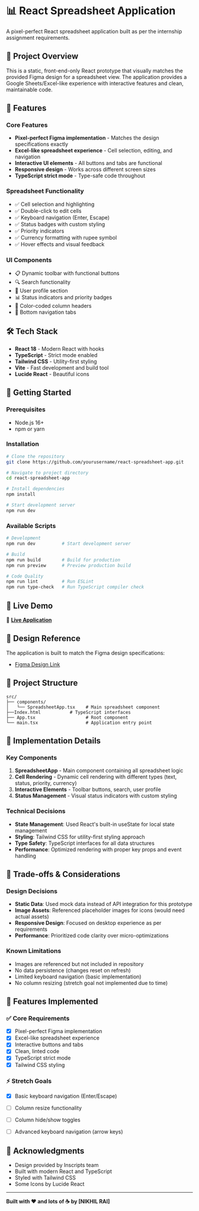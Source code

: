 # 📊 React Spreadsheet Application

A pixel-perfect React spreadsheet application built as per the internship assignment requirements.

## 🎯 Project Overview

This is a static, front-end-only React prototype that visually matches the provided Figma design for a spreadsheet view. The application provides a Google Sheets/Excel-like experience with interactive features and clean, maintainable code.

## 🚀 Features

### Core Features
- **Pixel-perfect Figma implementation** - Matches the design specifications exactly
- **Excel-like spreadsheet experience** - Cell selection, editing, and navigation
- **Interactive UI elements** - All buttons and tabs are functional
- **Responsive design** - Works across different screen sizes
- **TypeScript strict mode** - Type-safe code throughout

### Spreadsheet Functionality
- ✅ Cell selection and highlighting
- ✅ Double-click to edit cells
- ✅ Keyboard navigation (Enter, Escape)
- ✅ Status badges with custom styling
- ✅ Priority indicators
- ✅ Currency formatting with rupee symbol
- ✅ Hover effects and visual feedback

### UI Components
- 📋 Dynamic toolbar with functional buttons
- 🔍 Search functionality
- 👤 User profile section
- 📊 Status indicators and priority badges
- 🎨 Color-coded column headers
- 📱 Bottom navigation tabs

## 🛠️ Tech Stack

- **React 18** - Modern React with hooks
- **TypeScript** - Strict mode enabled
- **Tailwind CSS** - Utility-first styling
- **Vite** - Fast development and build tool
- **Lucide React** - Beautiful icons

## 🚦 Getting Started

### Prerequisites
- Node.js 16+ 
- npm or yarn

### Installation

```bash
# Clone the repository
git clone https://github.com/yourusername/react-spreadsheet-app.git

# Navigate to project directory
cd react-spreadsheet-app

# Install dependencies
npm install

# Start development server
npm run dev
```

### Available Scripts

```bash
# Development
npm run dev          # Start development server

# Build
npm run build        # Build for production
npm run preview      # Preview production build

# Code Quality
npm run lint         # Run ESLint
npm run type-check   # Run TypeScript compiler check
```

## 📱 Live Demo

🔗 **[Live Application](https://react-spreadsheet-delta.vercel.app/)**

## 🎨 Design Reference

The application is built to match the Figma design specifications:
- [Figma Design Link](https://www.figma.com/design/3nywpu5sz45RrCmwe68QZP/Intern-Design-Assigment?node-id=2-2535&t=DJGGMt8I4fiZjoIB-1)

## 📁 Project Structure

```
src/
├── components/
│   └── SpreadsheetApp.tsx    # Main spreadsheet component
├──Index.html           # TypeScript interfaces
├── App.tsx                   # Root component
└── main.tsx                  # Application entry point
```

## 🎯 Implementation Details

### Key Components

1. **SpreadsheetApp** - Main component containing all spreadsheet logic
2. **Cell Rendering** - Dynamic cell rendering with different types (text, status, priority, currency)
3. **Interactive Elements** - Toolbar buttons, search, user profile
4. **Status Management** - Visual status indicators with custom styling

### Technical Decisions

- **State Management**: Used React's built-in useState for local state management
- **Styling**: Tailwind CSS for utility-first styling approach
- **Type Safety**: TypeScript interfaces for all data structures
- **Performance**: Optimized rendering with proper key props and event handling

## 🔧 Trade-offs & Considerations

### Design Decisions
- **Static Data**: Used mock data instead of API integration for this prototype
- **Image Assets**: Referenced placeholder images for icons (would need actual assets)
- **Responsive Design**: Focused on desktop experience as per requirements
- **Performance**: Prioritized code clarity over micro-optimizations

### Known Limitations
- Images are referenced but not included in repository
- No data persistence (changes reset on refresh)
- Limited keyboard navigation (basic implementation)
- No column resizing (stretch goal not implemented due to time)

## 🎪 Features Implemented

### ✅ Core Requirements
- [x] Pixel-perfect Figma implementation
- [x] Excel-like spreadsheet experience
- [x] Interactive buttons and tabs
- [x] Clean, linted code
- [x] TypeScript strict mode
- [x] Tailwind CSS styling

### ⚡ Stretch Goals
- [x] Basic keyboard navigation (Enter/Escape)
- [ ] Column resize functionality
- [ ] Column hide/show toggles
- [ ] Advanced keyboard navigation (arrow keys)




## 🙏 Acknowledgments

- Design provided by Inscripts team
- Built with modern React and TypeScript
- Styled with Tailwind CSS
- Some Icons by Lucide React

---

**Built with ❤️ and lots of ☕ by [NIKHIL RAI]**